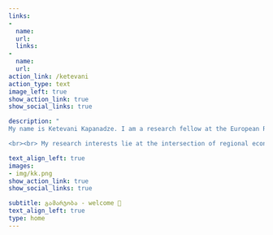 ```yaml
---
links:
- 
  name: 
  url: 
  links:
- 
  name: 
  url: 
action_link: /ketevani
action_type: text
image_left: true
show_action_link: true
show_social_links: true

description: " 
My name is Ketevani Kapanadze. I am a research fellow at the European Research University (ERUNI) in Prague. I obtained Ph.D. in Economics and Econometrics from CERGE-EI. I am a member of CERGE-EI Foundation Teaching Fellow (NY, USA) and the National Institute for Research on the Socioeconomic Impacts of Disease and Systemic Risks (SYRI).  

<br><br> My research interests lie at the intersection of regional economics, remote sensing, and spatial segregations within Europe, with a special focus on border areas. I'm interested in understanding why some areas experience better economic growth than others, particularly in how localised shocks impact local economies. To address limitations of geospatial economic data, I use modern techniques to collect unconventional data from open sources and utilize remotely sensed images, daytime and nighttime satellite imagery, in my economic analysis."

text_align_left: true
images:
- img/kk.png
show_action_link: true
show_social_links: true

subtitle: გამარჯობა - welcome 🤝
text_align_left: true
type: home
---
```

